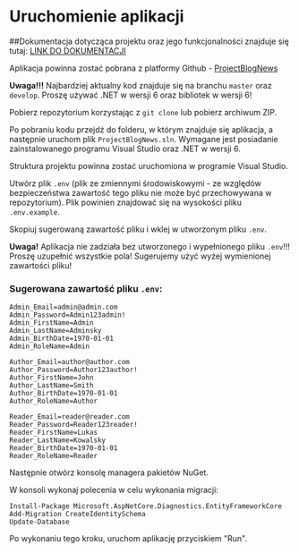 # Uruchomienie aplikacji

##Dokumentacja dotycząca projektu oraz jego funkcjonalności znajduje się tutaj: [LINK DO DOKUMENTACJI](https://drive.google.com/file/d/1BV8TZoef8FgXG1IqyGiv4V_YJre7kpH8/view?usp=sharing)

Aplikacja powinna zostać pobrana z platformy Github - [ProjectBlogNews](https://github.com/Mateusz-Koczorowski/ProjectBlogNews)

**Uwaga!!!**
Najbardziej aktualny kod znajduje się na branchu `master` oraz `develop`. Proszę używać .NET w wersji 6 oraz bibliotek w wersji 6!

Pobierz repozytorium korzystając z `git clone` lub pobierz archiwum ZIP.

Po pobraniu kodu przejdź do folderu, w którym znajduje się aplikacja, a następnie uruchom plik `ProjectBlogNews.sln`. Wymagane jest posiadanie zainstalowanego programu Visual Studio oraz .NET w wersji 6.

Struktura projektu powinna zostać uruchomiona w programie Visual Studio.

Utwórz plik `.env` (plik ze zmiennymi środowiskowymi - ze względów bezpieczeństwa zawartość tego pliku nie może być przechowywana w repozytorium). Plik powinien znajdować się na wysokości pliku `.env.example`.

Skopiuj sugerowaną zawartość pliku i wklej w utworzonym pliku `.env`.

**Uwaga!**
Aplikacja nie zadziała bez utworzonego i wypełnionego pliku `.env`!!! Proszę uzupełnić wszystkie pola! Sugerujemy użyć wyżej wymienionej zawartości pliku!

### Sugerowana zawartość pliku `.env`:

```plaintext
Admin_Email=admin@admin.com
Admin_Password=Admin123admin!
Admin_FirstName=Admin
Admin_LastName=Adminsky
Admin_BirthDate=1970-01-01
Admin_RoleName=Admin

Author_Email=author@author.com
Author_Password=Author123author!
Author_FirstName=John
Author_LastName=Smith
Author_BirthDate=1970-01-01
Author_RoleName=Author

Reader_Email=reader@reader.com
Reader_Password=Reader123reader!
Reader_FirstName=Lukas
Reader_LastName=Kowalsky
Reader_BirthDate=1970-01-01
Reader_RoleName=Reader
```
Następnie otwórz konsolę managera pakietów NuGet.

W konsoli wykonaj polecenia w celu wykonania migracji:
```plaintext
Install-Package Microsoft.AspNetCore.Diagnostics.EntityFrameworkCore
Add-Migration CreateIdentitySchema
Update-Database
```

Po wykonaniu tego kroku, uruchom aplikację przyciskiem "Run".
